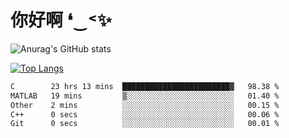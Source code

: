 # 你好啊 ❛‿˂✨

![Anurag's GitHub stats](https://github-readme-stats.vercel.app/api?username=ZombieFly&count_private=true&show_icons=true)

[![Top Langs](https://github-readme-stats.vercel.app/api/top-langs/?username=ZombieFly&layout=compact&count_private=true&hide=Ruby,makefile)](https://github.com/anuraghazra/github-readme-stats)

<!--START_SECTION:waka-->

```txt
C        23 hrs 13 mins  ████████████████████████▓   98.38 %
MATLAB   19 mins         ▒░░░░░░░░░░░░░░░░░░░░░░░░   01.40 %
Other    2 mins          ░░░░░░░░░░░░░░░░░░░░░░░░░   00.15 %
C++      0 secs          ░░░░░░░░░░░░░░░░░░░░░░░░░   00.06 %
Git      0 secs          ░░░░░░░░░░░░░░░░░░░░░░░░░   00.01 %
```

<!--END_SECTION:waka-->
